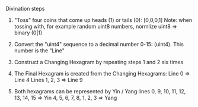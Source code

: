 Divination steps

1. "Toss" four coins that come up heads (1) or tails (0): [0,0,0,1]
   Note: when tossing with, for example random uint8 numbers, normlize uint8 => binary (0|1)

2. Convert the "uint4" sequence to a decimal number 0-15: (uint4). This number is the "Line"

3. Construct a Changing Hexagram by repeating steps 1 and 2 six times

4. The Final Hexagram is created from the Changing Hexagrams:
   Line 0 => Line 4
   Lines 1, 2, 3 => Line 9

5. Both hexagrams can be represented by Yin / Yang lines
   0, 9, 10, 11, 12, 13, 14, 15 => Yin
   4, 5, 6, 7, 8, 1, 2, 3 => Yang
